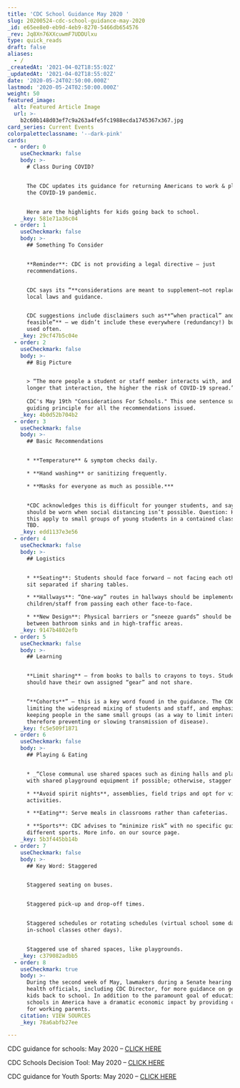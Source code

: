 ```yaml
---
title: 'CDC School Guidance May 2020 '
slug: 20200524-cdc-school-guidance-may-2020
_id: e65ee8e0-eb9d-4eb9-8270-5466db654576
_rev: Jq8Xn76XXcuwmF7UDDUlxu
type: quick_reads
draft: false
aliases:
  - /
_createdAt: '2021-04-02T18:55:02Z'
_updatedAt: '2021-04-02T18:55:02Z'
date: '2020-05-24T02:50:00.000Z'
lastmod: '2020-05-24T02:50:00.000Z'
weight: 50
featured_image:
  alt: Featured Article Image
  url: >-
    b2c60b148d03ef7c9a263a4fe5fc1988ecda1745367x367.jpg
card_series: Current Events
colorpaletteclassname: '--dark-pink'
cards:
  - order: 0
    useCheckmark: false
    body: >-
      # Class During COVID?


      The CDC updates its guidance for returning Americans to work & play during
      the COVID-19 pandemic.


      Here are the highlights for kids going back to school.
    _key: 581e71a36c04
  - order: 1
    useCheckmark: false
    body: >-
      ## Something To Consider


      **Reminder**: CDC is not providing a legal directive – just
      recommendations.


      CDC says its “**considerations are meant to supplement—not replace**”
      local laws and guidance.


      CDC suggestions include disclaimers such as**“when practical” and “if
      feasible”** – we didn’t include these everywhere (redundancy!) but they’re
      used often.
    _key: 29cf47b5c04e
  - order: 2
    useCheckmark: false
    body: >-
      ## Big Picture


      > “The more people a student or staff member interacts with, and the
      longer that interaction, the higher the risk of COVID-19 spread.”  
        
      CDC's May 19th "Considerations For Schools." This one sentence sums up a
      guiding principle for all the recommendations issued.
    _key: 4b0d52b704b2
  - order: 3
    useCheckmark: false
    body: >-
      ## Basic Recommendations


      * **Temperature** & symptom checks daily.

      * **Hand washing** or sanitizing frequently.

      * **Masks for everyone as much as possible.***


      *CDC acknowledges this is difficult for younger students, and says masks
      should be worn when social distancing isn’t possible. Question: How does
      this apply to small groups of young students in a contained classroom?
      TBD.
    _key: edd1137e3e56
  - order: 4
    useCheckmark: false
    body: >-
      ## Logistics


      * **Seating**: Students should face forward – not facing each other – and
      sit separated if sharing tables.

      * **Hallways**: “One-way” routes in hallways should be implemented to keep
      children/staff from passing each other face-to-face.

      * **New Design**: Physical barriers or “sneeze guards” should be installed
      between bathroom sinks and in high-traffic areas.
    _key: 9147b4802efb
  - order: 5
    useCheckmark: false
    body: >-
      ## Learning


      **Limit sharing** – from books to balls to crayons to toys. Students
      should have their own assigned “gear” and not share.


      “**Cohorts**” – this is a key word found in the guidance. The CDC suggests
      limiting the widespread mixing of students and staff, and emphasizes
      keeping people in the same small groups (as a way to limit interactions,
      therefore preventing or slowing transmission of disease).
    _key: fc5e509f1871
  - order: 6
    useCheckmark: false
    body: >-
      ## Playing & Eating


      * _“Close communal use shared spaces such as dining halls and playgrounds
      with shared playground equipment if possible; otherwise, stagger use.”_

      * **Avoid spirit nights**, assemblies, field trips and opt for virtual
      activities.

      * **Eating**: Serve meals in classrooms rather than cafeterias.

      * **Sports**: CDC advises to “minimize risk” with no specific guidance for
      different sports. More info. on our source page.
    _key: 5b3f445bb14b
  - order: 7
    useCheckmark: false
    body: >-
      ## Key Word: Staggered


      Staggered seating on buses.


      Staggered pick-up and drop-off times.


      Staggered schedules or rotating schedules (virtual school some days,
      in-school classes other days).


      Staggered use of shared spaces, like playgrounds.
    _key: c379082adbb5
  - order: 8
    useCheckmark: true
    body: >-
      During the second week of May, lawmakers during a Senate hearing asked
      health officials, including CDC Director, for more guidance on getting
      kids back to school. In addition to the paramount goal of education,
      schools in America have a dramatic economic impact by providing childcare
      for working parents.
    citation: VIEW SOURCES
    _key: 78a6abfb27ee

---
```

CDC guidance for schools: May 2020 – [CLICK HERE](https://www.cdc.gov/coronavirus/2019-ncov/community/schools-childcare/schools.html)

CDC Schools Decision Tool: May 2020 – [CLICK HERE](https://www.cdc.gov/coronavirus/2019-ncov/community/schools-childcare/Schools-Decision-Tree.pdf)

CDC guidance for Youth Sports: May 2020 – [CLICK HERE](https://www.cdc.gov/coronavirus/2019-ncov/community/schools-childcare/youth-sports.html)